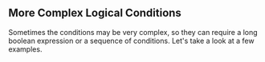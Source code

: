 ## More Complex Logical Conditions

Sometimes the conditions may be very complex, so they can require a long boolean expression or a sequence of conditions. Let's take a look at a few examples.
